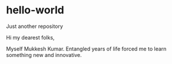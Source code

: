# hello-world
Just another repository

Hi my dearest folks,

Myself Mukkesh Kumar. Entangled years of life forced me to learn something new and innovative.
